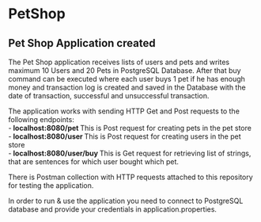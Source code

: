 # PetShop

## Pet Shop Application created 

The Pet Shop application receives lists of users and pets and writes maximum 10 Users and 20 Pets in PostgreSQL Database. After that buy command can be executed where each user
buys 1 pet if he has enough money and transaction log is created and  saved in the Database with the date of transaction, successful and unsuccessful transaction.

The application works with sending HTTP Get and Post requests to the following endpoints: <br>
    -<b> localhost:8080/pet </b> This is Post request for creating pets in the pet store <br>
    -<b> localhost:8080/user </b> This is Post request for creating users in the pet store <br>
    -<b> localhost:8080/user/buy </b> This is Get request for retrieving list of strings, that are sentences for which user bought which pet. <br>

There is Postman collection with HTTP requests attached to this repository for testing the application.

In order to run & use the application you need to connect to PostgreSQL database and provide your credentials in application.properties.


